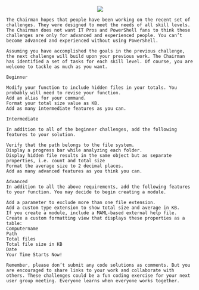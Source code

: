 
<p align="center">
  <img src="https://images-wixmp-ed30a86b8c4ca887773594c2.wixmp.com/f/948e75e2-4a5b-47f7-9671-8b30c113cf35/d4kt64o-75fae7a1-7147-48bc-a9cd-16e3d4360398.jpg?token=eyJ0eXAiOiJKV1QiLCJhbGciOiJIUzI1NiJ9.eyJzdWIiOiJ1cm46YXBwOjdlMGQxODg5ODIyNjQzNzNhNWYwZDQxNWVhMGQyNmUwIiwiaXNzIjoidXJuOmFwcDo3ZTBkMTg4OTgyMjY0MzczYTVmMGQ0MTVlYTBkMjZlMCIsIm9iaiI6W1t7InBhdGgiOiJcL2ZcLzk0OGU3NWUyLTRhNWItNDdmNy05NjcxLThiMzBjMTEzY2YzNVwvZDRrdDY0by03NWZhZTdhMS03MTQ3LTQ4YmMtYTljZC0xNmUzZDQzNjAzOTguanBnIn1dXSwiYXVkIjpbInVybjpzZXJ2aWNlOmZpbGUuZG93bmxvYWQiXX0.zRnHvXO0uIXxUOo25uWJrcJzl7EDsUe1D26Vbfw_MjY"/>
</p>


```
The Chairman hopes that people have been working on the recent set of challenges. They were designed to meet the needs of all skill levels. The Chairman does not want IT Pros and PowerShell fans to think these challenges are only for advanced and experienced people. You can’t become advanced and experienced without using PowerShell.

Assuming you have accomplished the goals in the previous challenge, the next challenge will build upon your previous work. The Chairman has identified a set of tasks for each skill level. Of course, you are welcome to tackle as much as you want.

Beginner

Modify your function to include hidden files in your totals. You probably will need to revise your function.
Add an alias for your command.
Format your total size value as KB.
Add as many intermediate features as you can.

Intermediate

In addition to all of the beginner challenges, add the following features to your solution.

Verify that the path belongs to the file system.
Display a progress bar while analyzing each folder.
Display hidden file results in the same object but as separate properties, i.e. count and total size
Format the average size to 2 decimal places.
Add as many advanced features as you think you can.

Advanced
In addition to all the above requirements, add the following features to your function. You may decide to begin creating a module.

Add a parameter to exclude more than one file extension.
Add a custom type extension to show total size and average in KB.
If you create a module, include a MAML-based external help file.
Create a custom formatting view that displays these properties as a table:
Computername
Path
Total files
Total file size in KB
Date
Your Time Starts Now!

Remember, please don’t submit any code solutions as comments. But you are encouraged to share links to your work and collaborate with others. These challenges could be a fun coding exercise for your next user group meeting. Everyone learns when everyone works together.
```